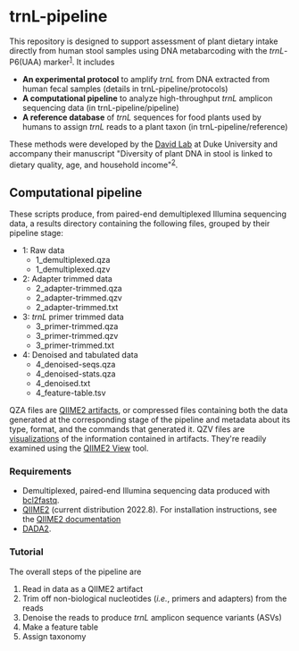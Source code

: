 # trnL-pipeline

This repository is designed to support assessment of plant dietary intake directly from human stool samples using DNA metabarcoding with the *trnL*-P6(UAA) marker<sup>[1](http://dx.doi.org/10.1093/nar/gkl938)</sup>. It includes

- **An experimental protocol** to amplify *trnL* from DNA extracted from human fecal samples (details in trnL-pipeline/protocols)
- **A computational pipeline** to analyze high-throughput *trnL* amplicon sequencing data (in trnL-pipeline/pipeline)
- **A reference database** of *trnL* sequences for food plants used by humans to assign *trnL* reads to a plant taxon (in trnL-pipeline/reference)

These methods were developed by the [David Lab](http://el.ladlab.org:8080) at Duke University and accompany their manuscript "Diversity of plant DNA in stool is linked to dietary quality, age, and household income"<sup>[2](https://www.medrxiv.org/content/10.1101/2022.06.13.22276343v1)</sup>.

## Computational pipeline

These scripts produce, from paired-end demultiplexed Illumina sequencing data, a results directory containing the following files, grouped by their pipeline stage:

- 1: Raw data
     - 1_demultiplexed.qza
     - 1_demultiplexed.qzv
- 2: Adapter trimmed data
     - 2_adapter-trimmed.qza
     - 2_adapter-trimmed.qzv
     - 2_adapter-trimmed.txt
- 3: *trnL* primer trimmed data
     - 3_primer-trimmed.qza
     - 3_primer-trimmed.qzv
     - 3_primer-trimmed.txt
- 4: Denoised and tabulated data
     - 4_denoised-seqs.qza
     - 4_denoised-stats.qza
     - 4_denoised.txt
     - 4_feature-table.tsv 

QZA files are [QIIME2 artifacts](https://docs.qiime2.org/2022.8/concepts/#data-files-qiime-2-artifacts), or compressed files containing both the data generated at the corresponding stage of the pipeline and metadata about its type, format, and the commands that generated it.
QZV files are [visualizations](https://docs.qiime2.org/2022.8/concepts/#data-files-visualizations) of the information contained in artifacts.  They're readily examined using the [QIIME2 View](https://view.qiime2.org) tool.

### Requirements

-   Demultiplexed, paired-end Illumina sequencing data produced with
    [bcl2fastq](https://support.illumina.com/sequencing/sequencing_software/bcl2fastq-conversion-software.html).
-   [QIIME2](https://qiime2.org) (current distribution 2022.8). For
    installation instructions, see the [QIIME2
    documentation](https://docs.qiime2.org/2022.8/install/)
-   [DADA2](https://benjjneb.github.io/dada2/index.html).

### Tutorial

The overall steps of the pipeline are

1.  Read in data as a QIIME2 artifact
2.  Trim off non-biological nucleotides (*i.e.*, primers and adapters)
    from the reads
3.  Denoise the reads to produce *trnL* amplicon sequence variants
    (ASVs)
4.  Make a feature table
5.  Assign taxonomy
